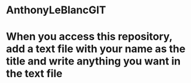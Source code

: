 # AnthonyLeBlancGIT
# When you access this repository, add a text file with your name as the title and write anything you want in the text file
